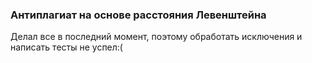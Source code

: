 ### Антиплагиат на основе расстояния Левенштейна

Делал все в последний момент, поэтому обработать исключения и написать тесты не успел:(
